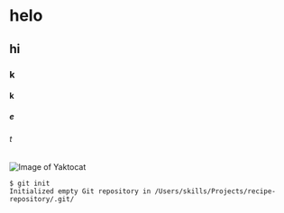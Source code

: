 # helo 
## hi 
### k 
#### k 
##### e 
###### t
![Image of Yaktocat](https://octodex.github.com/images/yaktocat.png)
```
$ git init
Initialized empty Git repository in /Users/skills/Projects/recipe-repository/.git/
```
